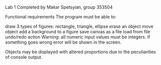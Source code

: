 Lab 1
Completed by Makar Spetsyian, group 353504

Functional requirements
The program must be able to:

draw 3 types of figures: rectangle, triangle, ellipse
erase an object
move object
add a background to a figure
save canvas as a file
load from file
undo/redo action
Warning: all numeric input values must be integers. If something goes wrong error will be shown in the screen.

Objects may be displayed with altered proportions due to the peculiarities of console output.
